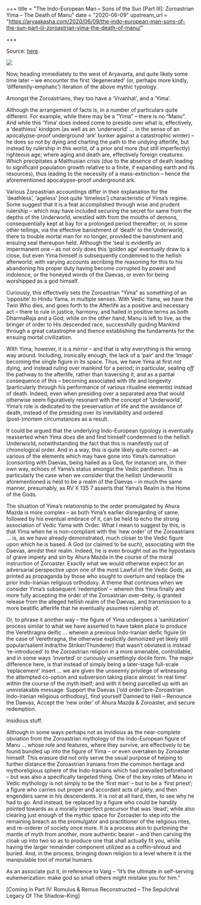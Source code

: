 +++
title = "The Indo-European Man – Sons of the Sun [Part III]: Zoroastrian Yima – The Death of Manu"
date = "2020-06-09"
upstream_url = "https://aryaakasha.com/2020/06/09/the-indo-european-man-sons-of-the-sun-part-iii-zoroastrian-yima-the-death-of-manu/"

+++

Source: [here](https://aryaakasha.com/2020/06/09/the-indo-european-man-sons-of-the-sun-part-iii-zoroastrian-yima-the-death-of-manu/).

![](https://aryaakasha.files.wordpress.com/2020/06/6347b3a97bcb031de1b5abc89df443e8.jpg?w=512)

Now, heading immediately to the west of Aryavarta, and quite likely some time later – we encounter the first ‘degenerated’ (or, perhaps more kindly, ‘differently-emphatic’) iteration of the above mythic typology.

Amongst the Zoroastrians, they too have a ‘Vivanhat’, and a ‘Yima’.

Although the arrangement of facts is, in a number of particulars quite different. For example, while there may be a “Yima” – there is no “Manu”. And while this ‘Yima’ does indeed come to preside over what is, effectively, a ‘deathless’ kindgom (as well as an ‘underworld’ … in the sense of an apocalypse-proof underground ‘ark’ bunker against a catastrophic winter) – he does so not by dying and charting the path to the undying afterlife, but instead by rulership in *this* world, of a prior and more (but still imperfectly) righteous age; where aging and death are, effectively foreign creatures. Which precipitates a Malthusian crisis (due to the absence of death leading to significant population growth relative to a finite, if expanding earth and its resources), thus leading to the necessity of a mass-extinction – hence the aforementioned apocalypse-proof underground ark.

Various Zoroastrian accountings differ in their explanation for the ‘deathless’, ‘ageless’ \[not quite ‘timeless’\] characteristic of Yima’s regime. Some suggest that it is a feat accomplished through wise and prudent rulership – which may have included securing the secret for same from the depths of the Underworld, wrestled with from the mouths of demons, consequentially kept at bay for a prolonged period thereafter; or, in some other tellings, via the effective banishment of ‘death’ *to* the Underworld, there to trouble mortal man for no longer, provided the banishment and ensuing seal thereupon held. Although the ‘seal is evidently an impermanent one – as not only does this ‘golden age’ eventually draw to a close, but even Yima himself is subsequently condemned to the hellish afterworld; with varying accounts ascribing the reasoning for this to his abandoning his proper duty having become corrupted by power and indolence, or the honeyed words of the Daevas, or even for being worshipped as a god himself.

Curiously, this effectively sets the Zoroastrian “Yima” as something of an ‘opposite’ to Hindu Yama, in multiple senses. With Vedic Yama, we have the Twin Who dies, and goes forth to the Afterlife as a positive and necessary act – there to rule in justice, harmony, and hailed in positive terms as both DharmaRaja and a God; while on the other hand, Manu is left to live, as the bringer of order to His descended race, successfully guiding Mankind through a great catastrophe and thence establishing the fundaments for the ensuing mortal civilization.

WIth Yima, however, it is a mirror – and that is why everything is the wrong way around. Including, ironically enough, the lack of a ‘pair’ and the ‘Image’ becoming the single figure in its space. Thus, we have Yima at first *not* dying, and instead ruling over mankind for a period; in particular, sealing *off* the pathway to the afterlife, rather than traversing it, and as a partial consequence of this – becoming associated with life and longevity (particularly through his performance of various ritualine elements) instead of death. Indeed, even when presiding over a separated area that would otherwise seem figuratively resonant with the concept of ‘Underworld’, Yima’s role is dedicated to the preservation of life and the avoidance of death, instead of the presiding over its inevitability and ordered (post-)mortem circumstances as a result.

It could be argued that the underlying Indo-European typology is eventually reasserted when Yima *does* die and find himself condemned to the hellish Underworld, notwithstanding the fact that this is manifestly out of chronological order. And in a way, this is quite likely quite correct – as various of the elements which may have gone into Yima’s damnation (consorting with Daevas, being hailed as a God, for instance) are, in their own way, echoes of Yama’s status amongst the Vedic pantheon. This is particularly the case when we consider that the hellish Underworld aforementioned is held to be a realm of the Daevas – in much the same manner, presumably, as RV X 135 7 asserts that Yama’s Realm is the Home of the Gods.

The situation of Yima’s relationship to the order promulgated by Ahura Mazda is more complex – as both Yima’s earlier disregarding of same, followed by his eventual embrace of it, can be held to echo the strong association of Vedic Yama with Order. What I mean to suggest by this, is that Yima when he is non-compliant with the ‘new order’ of the Zoroastrians … is, as we have already demonstrated, much closer to the Vedic figure upon which he is based. A God (or claimed to be such), associating with the Daevas, amidst their realm. Indeed, he is even brought out as the hypostasis of grave impiety and sin by Ahura Mazda in the course of the moral instruction of Zoroaster. Exactly what we would otherwise expect for an adversarial perspective upon one of the most Lawful of the Vedic Gods, as printed as propaganda by those who sought to overturn and replace the prior Indo-Iranian religious orthodoxy. A theme that continues when we consider Yima’s subsequent ‘redemption’ – wherein this Yima finally and more fully accepting the order of the Zoroastrian over-deity, is granted release from the alleged hellish realm of the Daevas, and transmission to a more beatific afterlife that he eventually assumes rulership of.

Or, to phrase it another way – the figure of Yima undergoes a ‘sanitization’ process similar to what we have asserted to have taken place to produce the Verethragna deific … wherein a previous Indo-Iranian deific figure (in the case of Verethragna, the otherwise explicitly demonized yet likely still popular/salient Indra/the Striker/Thunderer) that wasn’t obviated is instead ‘re-introduced’ to the Zoroastrian religion in a more amenable, controllable, and in some ways ‘inverted’ or curiously unsettlingly docile form. The major difference here, is that instead of simply being a later-stage full-scale ‘replacement’ insert … we are given the unseemly privilege of witnessing the attempted co-option and subversion taking place almost ‘in real time’ within the course of the myth itself; and with it being parcelled up with an unmistakable message: Support the Daevas \[‘old order’/pre-Zoroastrian Indo-Iranian religious orthodoxy\], find yourself Damned to Hell – Renounce the Daevas, Accept the ‘new order’ of Ahura Mazda & Zoroaster, and secure redemption.

Insidious stuff.

Although in some ways perhaps not as invidious as the near-complete obviation from the Zoroastrian mythology of the Indo-European figure of Manu … whose role and features, where they survive, are effectively to be found bundled up into the figure of Yima – or even overtaken by Zoroaster himself. This erasure did not only serve the usual purpose of helping to further distance the Zoroastrian Iranians from the common heritage and mythoreligious sphere of the Indo-Iranians which had prevailed beforehand – but was also a specifically targeted thing. One of the key roles of Manu in Vedic mythology is not simply to be the ‘first man’ – but to be a ‘first priest’; a figure who carries out proper and accordant acts of piety, and then engenders same in his descendents. It is not at all hard, then, to see why he had to go. And instead, be replaced by a figure who could be handily pointed towards as a morally imperfect precursor that was ‘dead’; while also clearing just enough of the mythic space for Zoroaster to step into the remaining breach as the promulgator and practitioner of the religious rites, and re-orderer of society once more. It is a process akin to purloining the mantle of myth from another, more authentic bearer – and then carving the cloak up into two so as to produce one that shall actually fit you, while having the larger remainder component utilized as a coffin-shroud and buried. And, in the process, bringing down religion to a level where it is the manipulable tool of mortal humans.

As an associate put it, in reference to Varg – “It’s the ultimate in self-serving euhemerization: make god so small others might mistake you for him.”

\[Coming in Part IV: Romulus & Remus Reconstructed – The Sepulchral Legacy Of The Shadow-King\]